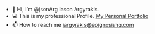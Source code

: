 - 👋 Hi, I’m @jsonArg Iason Argyrakis.
- 💻 This is my professional Profile. [My Personal Portfolio](https://github.com/IasonArgyrakis)
- 📫 How to reach me [iargyrakis@epignosishq.com](mailto:iargyrakis@epignosishq.com)

<!---
jsonArg/jsonArg is a ✨ special ✨ repository because its `README.md` (this file) appears on your GitHub profile.
You can click the Preview link to take a look at your changes.
--->
